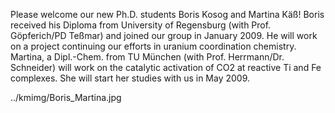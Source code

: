 Please welcome our new Ph.D. students Boris Kosog and Martina Käß!
Boris received his Diploma from University of Regensburg (with Prof. Göpferich/PD Teßmar) and joined our group in January 2009. He will work on a project continuing our efforts in uranium coordination chemistry.
Martina, a Dipl.-Chem. from TU München (with Prof. Herrmann/Dr. Schneider) will work on the catalytic activation of CO2 at reactive Ti and Fe complexes. She will start her studies with us in May 2009.

../kmimg/Boris_Martina.jpg